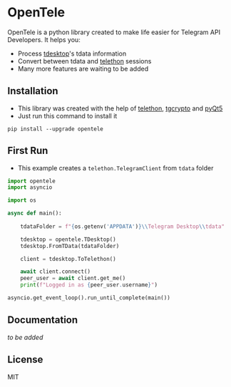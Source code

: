 # OpenTele

OpenTele is a python library created to make life easier for Telegram API Developers.
It helps you:
- Process [tdesktop](https://github.com/telegramdesktop/tdesktop)'s tdata information
- Convert between tdata and [telethon](https://github.com/LonamiWebs/Telethon) sessions
- Many more features are waiting to be added

## Installation
- This library was created with the help of [telethon](https://github.com/LonamiWebs/Telethon), [tgcrypto](https://github.com/pyrogram/tgcrypto) and [pyQt5](https://www.riverbankcomputing.com/software/pyqt/)
- Just run this command to install it
```
pip install --upgrade opentele
```

## First Run
- This example creates a `telethon.TelegramClient` from `tdata` folder
```python
import opentele
import asyncio

import os

async def main():
    
    tdataFolder = f"{os.getenv('APPDATA')}\\Telegram Desktop\\tdata"

    tdesktop = opentele.TDesktop()
    tdesktop.FromTData(tdataFolder)

    client = tdesktop.ToTelethon()

    await client.connect()
    peer_user = await client.get_me()
    print(f"Logged in as {peer_user.username}")

asyncio.get_event_loop().run_until_complete(main())
```
## Documentation
_to be added_
## License

MIT

